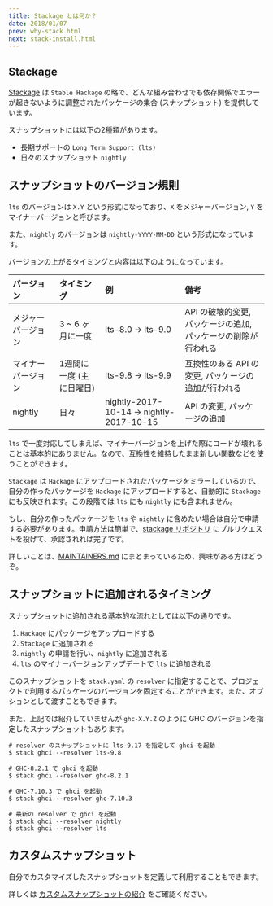 ```yaml
---
title: Stackage とは何か？
date: 2018/01/07
prev: why-stack.html
next: stack-install.html
---
```


## Stackage

[Stackage](https://www.stackage.org/) は `Stable Hackage` の略で、どんな組み合わせでも依存関係でエラーが起きないように調整されたパッケージの集合 (スナップショット) を提供しています。

スナップショットには以下の2種類があります。

- 長期サポートの `Long Term Support (lts)`
- 日々のスナップショット `nightly`

## スナップショットのバージョン規則

`lts` のバージョンは `X.Y` という形式になっており、`X` をメジャーバージョン, `Y` をマイナーバージョンと呼びます。

また、`nightly` のバージョンは `nightly-YYYY-MM-DD` という形式になっています。

バージョンの上がるタイミングと内容は以下のようになっています。

| バージョン | タイミング | 例 | 備考 |
|:-----|:-----|:------|:------|
| メジャーバージョン | 3 ~ 6 ヶ月に一度 | lts-8.0 → lts-9.0 | API の破壊的変更, パッケージの追加, パッケージの削除が行われる |
| マイナーバージョン | 1週間に一度 (主に日曜日) | lts-9.8 → lts-9.9 | 互換性のある API の変更, パッケージの追加が行われる |
| nightly | 日々 | nightly-2017-10-14 → nightly-2017-10-15 | API の変更, パッケージの追加

`lts` で一度対応してしまえば、マイナーバージョンを上げた際にコードが壊れることは基本的にありません。なので、互換性を維持したまま新しい関数などを使うことができます。

`Stackage` は `Hackage` にアップロードされたパッケージをミラーしているので、自分の作ったパッケージを `Hackage` にアップロードすると、自動的に `Stackage` にも反映されます。この段階では `lts` にも `nightly` にも含まれません。

もし、自分の作ったパッケージを `lts` や `nightly` に含めたい場合は自分で申請する必要があります。申請方法は簡単で、[stackage リポジトリ](https://github.com/fpco/stackage/pulls) にプルリクエストを投げて、承認されれば完了です。

詳しいことは、[MAINTAINERS.md](https://github.com/fpco/stackage/blob/master/MAINTAINERS.md) にまとまっているため、興味がある方はどうぞ。

## スナップショットに追加されるタイミング

スナップショットに追加される基本的な流れとしては以下の通りです。

1. `Hackage` にパッケージをアップロードする
2. `Stackage` に追加される
3. `nightly` の申請を行い、`nightly` に追加される
4. `lts` のマイナーバージョンアップデートで `lts` に追加される

このスナップショットを `stack.yaml` の `resolver` に指定することで、プロジェクトで利用するパッケージのバージョンを固定することができます。また、オプションとして渡すこともできます。

また、上記では紹介していませんが `ghc-X.Y.Z` のように GHC のバージョンを指定したスナップショットもあります。

```shell-session
# resolver のスナップショットに lts-9.17 を指定して ghci を起動
$ stack ghci --resolver lts-9.8

# GHC-8.2.1 で ghci を起動
$ stack ghci --resolver ghc-8.2.1

# GHC-7.10.3 で ghci を起動
$ stack ghci --resolver ghc-7.10.3

# 最新の resolver で ghci を起動
$ stack ghci --resolver nightly
$ stack ghci --resolver lts
```

## カスタムスナップショット

自分でカスタマイズしたスナップショットを定義して利用することもできます。

詳しくは [カスタムスナップショットの紹介](/posts/2017-12-23-stack161.html) をご確認ください。

